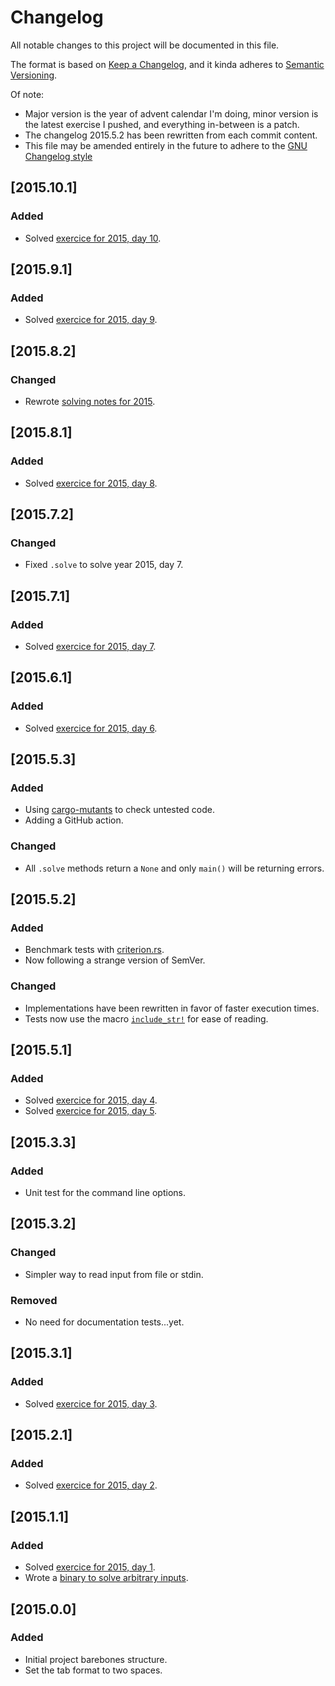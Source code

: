 # Changelog

All notable changes to this project will be documented in this file.

The format is based on [Keep a Changelog](https://keepachangelog.com/en/1.1.0/),
and it kinda adheres to [Semantic Versioning](https://semver.org/spec/v2.0.0.html).

Of note:
- Major version is the year of advent calendar I'm doing, minor version is the latest exercise I pushed, and everything in-between is a patch.
- The changelog 2015.5.2 has been rewritten from each commit content.
- This file may be amended entirely in the future to adhere to the [GNU Changelog style](https://www.gnu.org/prep/standards/html_node/Style-of-Change-Logs.html#Style-of-Change-Logs)

## [2015.10.1]
### Added
- Solved [exercice for 2015, day 10](src/year_2015/day_10.rs).

## [2015.9.1]
### Added
- Solved [exercice for 2015, day 9](src/year_2015/day_09.rs).

## [2015.8.2]
### Changed
- Rewrote [solving notes for 2015](2015.md).

## [2015.8.1]
### Added
- Solved [exercice for 2015, day 8](src/year_2015/day_08.rs).

## [2015.7.2]
### Changed
- Fixed `.solve` to solve year 2015, day 7.

## [2015.7.1]
### Added
- Solved [exercice for 2015, day 7](src/year_2015/day_07.rs).

## [2015.6.1]
### Added
- Solved [exercice for 2015, day 6](src/year_2015/day_06.rs).

## [2015.5.3]
### Added
- Using [cargo-mutants](https://github.com/sourcefrog/cargo-mutants) to check untested code.
- Adding a GitHub action.
### Changed
- All `.solve` methods return a `None` and only `main()` will be returning errors.

## [2015.5.2]
### Added
- Benchmark tests with [criterion.rs](https://github.com/bheisler/criterion.rs).
- Now following a strange version of SemVer.
### Changed
- Implementations have been rewritten in favor of faster execution times.
- Tests now use the macro [`include_str!`](https://doc.rust-lang.org/std/macro.include_str.html) for ease of reading.

## [2015.5.1]
### Added
- Solved [exercice for 2015, day 4](src/year_2015/day_04.rs).
- Solved [exercice for 2015, day 5](src/year_2015/day_05.rs).

## [2015.3.3]
### Added
- Unit test for the command line options.

## [2015.3.2]
### Changed
- Simpler way to read input from file or stdin.
### Removed
- No need for documentation tests...yet.

## [2015.3.1]
### Added
- Solved [exercice for 2015, day 3](src/year_2015/day_03.rs).

## [2015.2.1]
### Added
- Solved [exercice for 2015, day 2](src/year_2015/day_02.rs).

## [2015.1.1]
### Added
- Solved [exercice for 2015, day 1](src/year_2015/day_01.rs).
- Wrote a [binary to solve arbitrary inputs](src/main.rs).

## [2015.0.0]
### Added
- Initial project barebones structure.
- Set the tab format to two spaces.
